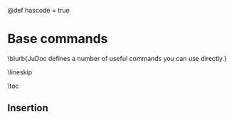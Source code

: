 @def hascode = true

# Base commands

\blurb{JuDoc defines a number of useful commands you can use directly.}

\lineskip

\toc

## Insertion
